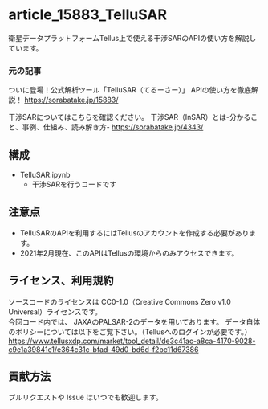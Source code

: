 # article_15883_TelluSAR
衛星データプラットフォームTellus上で使える干渉SARのAPIの使い方を解説しています。

### 元の記事
ついに登場！公式解析ツール「TelluSAR（てるーさー）」 APIの使い方を徹底解説！
https://sorabatake.jp/15883/

干渉SARについてはこちらを確認ください。
干渉SAR（InSAR）とは-分かること、事例、仕組み、読み解き方-
https://sorabatake.jp/4343/

## 構成
- TelluSAR.ipynb
    - 干渉SARを行うコードです
## 注意点
- TelluSARのAPIを利用するにはTellusのアカウントを作成する必要があります。
- 2021年2月現在、このAPIはTellusの環境からのみアクセスできます。

## ライセンス、利用規約
ソースコードのライセンスは CC0-1.0（Creative Commons Zero v1.0 Universal）ライセンスです。  
今回コード内では、 JAXAのPALSAR-2のデータを用いております。
データ自体のポリシーについては以下をご覧下さい。（Tellusへのログインが必要です。）
https://www.tellusxdp.com/market/tool_detail/de3c41ac-a8ca-4170-9028-c9e1a39841e1/e364c31c-bfad-49d0-bd6d-f2bc11d67386

## 貢献方法
プルリクエストや Issue はいつでも歓迎します。
